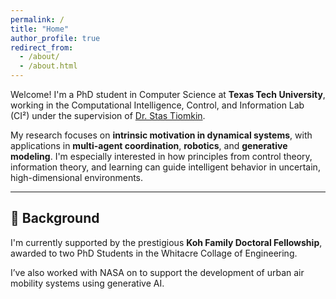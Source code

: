 ```yaml
---
permalink: /
title: "Home"
author_profile: true
redirect_from: 
  - /about/
  - /about.html
---
```


Welcome! I'm a PhD student in Computer Science at **Texas Tech University**, working in the Computational Intelligence, Control, and Information Lab (CI²) under the supervision of [Dr. Stas Tiomkin](https://scholar.google.co.il/citations?user=sDfZnUcAAAAJ&hl=en).

My research focuses on **intrinsic motivation in dynamical systems**, with applications in **multi-agent coordination**, **robotics**, and **generative modeling**. I'm especially interested in how principles from control theory, information theory, and learning can guide intelligent behavior in uncertain, high-dimensional environments.

---

## 📜 Background

I'm currently supported by the prestigious **Koh Family Doctoral Fellowship**, awarded to two PhD Students in the Whitacre Collage of Engineering.

I’ve also worked with NASA on to support the development of urban air mobility systems using generative AI.